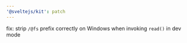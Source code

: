 ```yaml
---
'@sveltejs/kit': patch
---
```


fix: strip `/@fs` prefix correctly on Windows when invoking `read()` in dev mode
